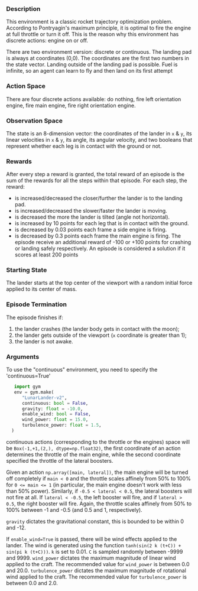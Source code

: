 ### Description

This environment is a classic rocket trajectory optimization problem.
According to Pontryagin's maximum principle, it is optimal to fire the engine at full throttle or turn it off. This is the reason why this environment has discrete actions: engine on or off.

There are two environment version: discrete or continuous.
The landing pad is always at coordinates (0,0). The coordinates are the first two numbers in the state vector.
Landing outside of the landing pad is possible. Fuel is infinite, so an agent can learn to fly and then land on its first attempt


### Action Space
There are four discrete actions available: do nothing, fire left orientation engine, fire main engine, fire right orientation engine.

### Observation Space
The state is an 8-dimension vector: the coordinates of the lander in `x` & `y`, its linear velocities in `x` & `y`, its angle, its angular velocity, and two booleans that represent whether each leg is in contact with the ground or not.

### Rewards
After every step a reward is granted, the total reward of an episode is the sum of the rewards for all the steps within that episode.
For each step, the reward:
- is increased/decreased the closer/further the lander is to the landing pad.
- is increased/decreased the slower/faster the lander is moving.
- is decreased the more the lander is tilted (angle not horizontal).
- is increased by 10 points for each leg that is in contact with the ground.
- is decreased by 0.03 points each frame a side engine is firing.
- is decreased by 0.3 points each frame the main engine is firing.
The episode receive an additional reward of -100 or +100 points for crashing or landing safely respectively. An episode is considered a solution if it scores at least 200 points

### Starting State
The lander starts at the top center of the viewport with a random initial force applied to its center of mass.

### Episode Termination
The episode finishes if:
1) the lander crashes (the lander body gets in contact with the moon);
2) the lander gets outside of the viewport (`x` coordinate is greater than 1);
3) the lander is not awake.


### Arguments
To use the "continuous" environment, you need to specify the 'continuous=True'
```python
   import gym
   env = gym.make(
      "LunarLander-v2",
      continuous: bool = False,
      gravity: float = -10.0,
      enable_wind: bool = False,
      wind_power: float = 15.0,
      turbulence_power: float = 1.5,
  )
```
continuous actions (corresponding to the throttle or the engines) space will be `Box(-1,+1,(2,), dtype=np.float32)`, the first coordinate of an action determines the throttle of the main engine, while the second coordinate specified the throttle of the lateral boosters.

Given an action `np.array([main, lateral])`, the main engine will be turned off completely if
`main < 0` and the throttle scales affinely from 50% to 100% for `0 <= main <= 1` (in particular, the
main engine doesn't work  with less than 50% power).
Similarly, if `-0.5 < lateral < 0.5`, the lateral boosters will not fire at all. If `lateral < -0.5`, the left booster will fire, and if `lateral > 0.5`, the right booster will fire. Again, the throttle scales affinely from 50% to 100% between -1 and -0.5 (and 0.5 and 1, respectively).

`gravity` dictates the gravitational constant, this is bounded to be within 0 and -12.

If `enable_wind=True` is passed, there will be wind effects applied to the lander.
The wind is generated using the function `tanh(sin(2 k (t+C)) + sin(pi k (t+C)))`.
`k` is set to 0.01.
`C` is sampled randomly between -9999 and 9999.
`wind_power` dictates the maximum magnitude of linear wind applied to the craft. The recommended value for `wind_power` is between 0.0 and 20.0.
`turbulence_power` dictates the maximum magnitude of rotational wind applied to the craft. The recommended value for `turbulence_power` is between 0.0 and 2.0.
